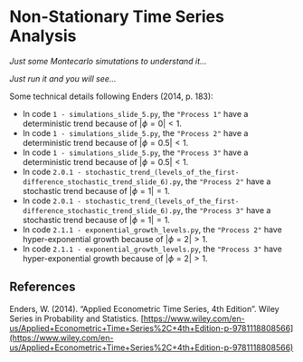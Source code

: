 # Non-Stationary Time Series Analysis

_Just some Montecarlo simutations to understand it..._

_Just run it and you will see..._

Some technical details following Enders (2014, p. 183):

- In code `1 - simulations_slide_5.py`, the `"Process 1"` have a deterministic trend because of $|\phi = 0 | < 1$.
- In code `1 - simulations_slide_5.py`, the `"Process 2"` have a deterministic trend because of $|\phi = 0.5 | < 1$.
- In code `1 - simulations_slide_5.py`, the `"Process 3"` have a deterministic trend because of $|\phi = 0.5 | < 1$.
- In code `2.0.1 - stochastic_trend_(levels_of_the_first-difference_stochastic_trend_slide_6).py`, the `"Process 2"` have a stochastic trend because of $|\phi = 1 | = 1$.
- In code `2.0.1 - stochastic_trend_(levels_of_the_first-difference_stochastic_trend_slide_6).py`, the `"Process 3"` have a stochastic trend because of $|\phi = 1 | = 1$.
- In code `2.1.1 - exponential_growth_levels.py`, the `"Process 2"` have hyper-exponential growth because of $|\phi = 2 | > 1$.
- In code `2.1.1 - exponential_growth_levels.py`, the `"Process 3"` have hyper-exponential growth because of $|\phi = 2 | > 1$.


## References

Enders, W. (2014). “Applied Econometric Time Series, 4th Edition”. Wiley Series in Probability and Statistics.
[https://www.wiley.com/en-us/Applied+Econometric+Time+Series%2C+4th+Edition-p-9781118808566](https://www.wiley.com/en-us/Applied+Econometric+Time+Series%2C+4th+Edition-p-9781118808566)

